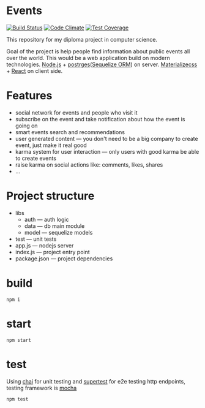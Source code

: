 Events
===
[![Build Status](https://travis-ci.org/Egor-Sapronov/events.svg?branch=develop)](https://travis-ci.org/Egor-Sapronov/events) [![Code Climate](https://codeclimate.com/github/Egor-Sapronov/events/badges/gpa.svg)](https://codeclimate.com/github/Egor-Sapronov/events) [![Test Coverage](https://codeclimate.com/github/Egor-Sapronov/events/badges/coverage.svg)](https://codeclimate.com/github/Egor-Sapronov/events)

This repository for my diploma project in computer science.

Goal of the project is help people find information about public events all over the world. This would be a web application build on modern technologies. [Node.js](http://nodejs.org) + [postrges](http://www.postgresql.org)([Sequelize ORM](http://sequelizejs.com)) on server. [Materializecss](http://materializecss.com) + [React](http://facebook.github.io/react/) on client side.

Features
===
- social network for events and people who visit it
- subscribe on the event and take notification about how the event is going on
- smart events search and recommendations
- user generated content — you don't need to be a big company to create event, just make it real good
- karma system for user interaction — only users with good karma be able to create events
- raise karma on social actions like: comments, likes, shares
- ...

Project structure
===
- libs
    - auth — auth logic
    - data — db main module
    - model — sequelize models
- test — unit tests
- app.js — nodejs server
- index.js — project entry point
- package.json — project dependencies

build
==
    npm i

start
==
    npm start

test
==
Using [chai](http://chaijs.com) for unit testing and [supertest](https://github.com/visionmedia/supertest) for e2e testing http endpoints, testing framework is [mocha](http://mochajs.org)

    npm test

